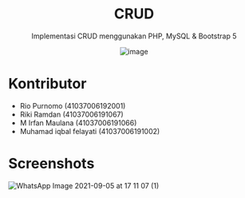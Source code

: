 <div align=center>

# CRUD

Implementasi CRUD menggunakan PHP, MySQL &amp; Bootstrap 5

![image](https://user-images.githubusercontent.com/1304703/132048675-4ff80ee6-54ee-41ad-850b-0fdf2a6a1adf.jpeg)
</div>

# Kontributor

- Rio Purnomo (41037006192001)
- Riki Ramdan (41037006191067)
- M Irfan Maulana (41037006191066)
- Muhamad iqbal felayati (41037006191002)


# Screenshots 

![WhatsApp Image 2021-09-05 at 17 11 07 (1)](https://user-images.githubusercontent.com/90131734/132123635-b861d651-6af4-419c-a2b7-609363e7faf1.jpeg)
